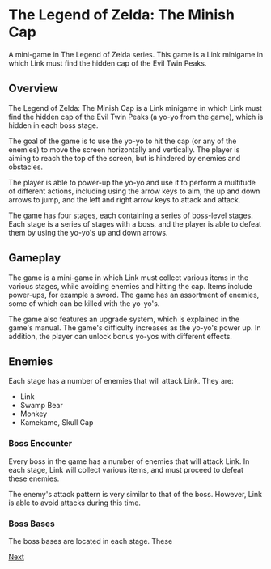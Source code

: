 # The Legend of Zelda: The Minish Cap

A mini-game in The Legend of Zelda series. This game is a Link minigame in which Link must find the hidden cap of the Evil Twin Peaks.

## Overview

The Legend of Zelda: The Minish Cap is a Link minigame in which Link must find the hidden cap of the Evil Twin Peaks (a yo-yo from the game), which is hidden in each boss stage.

The goal of the game is to use the yo-yo to hit the cap (or any of the enemies) to move the screen horizontally and vertically. The player is aiming to reach the top of the screen, but is hindered by enemies and obstacles.

The player is able to power-up the yo-yo and use it to perform a multitude of different actions, including using the arrow keys to aim, the up and down arrows to jump, and the left and right arrow keys to attack and attack.

The game has four stages, each containing a series of boss-level stages. Each stage is a series of stages with a boss, and the player is able to defeat them by using the yo-yo's up and down arrows.

## Gameplay

The game is a mini-game in which Link must collect various items in the various stages, while avoiding enemies and hitting the cap. Items include power-ups, for example a sword. The game has an assortment of enemies, some of which can be killed with the yo-yo's.

The game also features an upgrade system, which is explained in the game's manual. The game's difficulty increases as the yo-yo's power up. In addition, the player can unlock bonus yo-yos with different effects.

## Enemies

Each stage has a number of enemies that will attack Link. They are:

*   Link
*   Swamp Bear
*   Monkey
*   Kamekame, Skull Cap

### Boss Encounter

Every boss in the game has a number of enemies that will attack Link. In each stage, Link will collect various items, and must proceed to defeat these enemies.

The enemy's attack pattern is very similar to that of the boss. However, Link is able to avoid attacks during this time.

### Boss Bases

The boss bases are located in each stage. These

[Next](476.md)